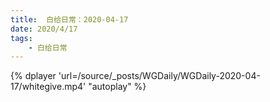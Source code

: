 ```yaml
---
title:  白给日常：2020-04-17
date: 2020/4/17
tags: 
	- 白给日常
---
```

{% dplayer 'url=/source/_posts/WGDaily/WGDaily-2020-04-17/whitegive.mp4' "autoplay" %}